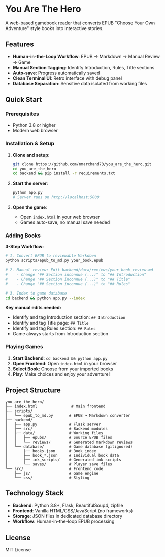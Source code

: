 # You Are The Hero

A web-based gamebook reader that converts EPUB "Choose Your Own Adventure" style books into interactive stories.

## Features

- **Human-in-the-Loop Workflow**: EPUB → Markdown → Manual Review → Game
- **Manual Section Tagging**: Identify Introduction, Rules, Title sections
- **Auto-save**: Progress automatically saved
- **Clean Terminal UI**: Retro interface with debug panel
- **Database Separation**: Sensitive data isolated from working files

## Quick Start

### Prerequisites

- Python 3.8 or higher
- Modern web browser

### Installation & Setup

1. **Clone and setup**:
   ```bash
   git clone https://github.com/nmarchand73/you_are_the_hero.git
   cd you_are_the_hero
   cd backend && pip install -r requirements.txt
   ```

2. **Start the server**:
   ```bash
   python app.py
   # Server runs on http://localhost:5000
   ```

3. **Open the game**:
   - Open `index.html` in your web browser
   - Games auto-save, no manual save needed

### Adding Books

**3-Step Workflow:**

```bash
# 1. Convert EPUB to reviewable Markdown
python scripts/epub_to_md.py your_book.epub

# 2. Manual review: Edit backend/data/reviews/your_book_review.md
#    - Change "## Section inconnue (...)" to "## Introduction" 
#    - Change "## Section inconnue (...)" to "## Title" 
#    - Change "## Section inconnue (...)" to "## Rules"

# 3. Index to game database  
cd backend && python app.py --index
```

**Key manual edits needed:**
- Identify and tag Introduction section: `## Introduction`
- Identify and tag Title page: `## Title` 
- Identify and tag Rules section: `## Rules`
- Game always starts from Introduction section

### Playing Games

1. **Start Backend**: `cd backend && python app.py`
2. **Open Frontend**: Open `index.html` in your browser
3. **Select Book**: Choose from your imported books
4. **Play**: Make choices and enjoy your adventure!

## Project Structure

```
you_are_the_hero/
├── index.html               # Main frontend
├── scripts/
│   └── epub_to_md.py       # EPUB → Markdown converter
├── backend/
│   ├── app.py              # Flask server
│   ├── src/                # Backend modules
│   ├── data/               # Working files
│   │   ├── epubs/          # Source EPUB files
│   │   └── reviews/        # Generated markdown reviews
│   └── database/           # Game database (gitignored)
│       ├── books.json      # Book index
│       ├── book_*.json     # Individual book data
│       ├── ink_scripts/    # Generated ink scripts
│       └── saves/          # Player save files
└── src/                    # Frontend code
    ├── js/                 # Game engine
    └── css/                # Styling
```

## Technology Stack

- **Backend**: Python 3.8+, Flask, BeautifulSoup4, zipfile
- **Frontend**: Vanilla HTML/CSS/JavaScript (no frameworks)
- **Storage**: JSON files in dedicated database directory
- **Workflow**: Human-in-the-loop EPUB processing

## License

MIT License